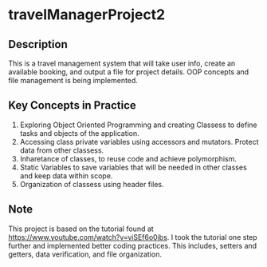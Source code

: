 # travelManagerProject2

## Description
This is a travel management system that will take user info, create an available booking, and output a file for project details. 
OOP concepts and file management is being implemented.

## Key Concepts in Practice

1. Exploring Object Oriented Programming and creating Classess to define tasks and objects of the application.
2. Accessing class private variables using accessors and mutators. Protect data from other classess.
3. Inharetance of classes, to reuse code and achieve polymorphism.
4. Static Variables to save variables that will be needed in other classes and keep data within scope.
5. Organization of classess using header files.

## Note

This project is based on the tutorial found at https://www.youtube.com/watch?v=viSEf6o0ibs. I took the tutorial one step further and 
implemented better coding practices. This includes, setters and getters, data verification, and file organization.

